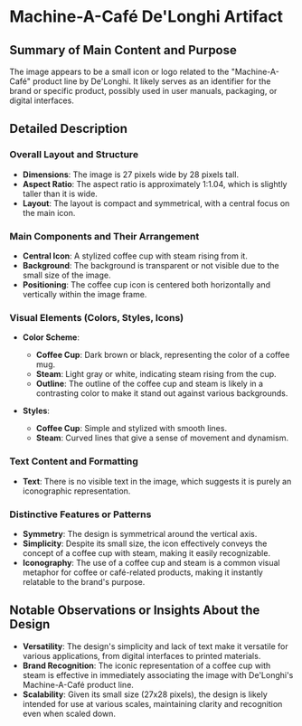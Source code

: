 # Machine-A-Café De'Longhi Artifact

## Summary of Main Content and Purpose
The image appears to be a small icon or logo related to the "Machine-A-Café" product line by De'Longhi. It likely serves as an identifier for the brand or specific product, possibly used in user manuals, packaging, or digital interfaces.

## Detailed Description

### Overall Layout and Structure
- **Dimensions**: The image is 27 pixels wide by 28 pixels tall.
- **Aspect Ratio**: The aspect ratio is approximately 1:1.04, which is slightly taller than it is wide.
- **Layout**: The layout is compact and symmetrical, with a central focus on the main icon.

### Main Components and Their Arrangement
- **Central Icon**: A stylized coffee cup with steam rising from it.
- **Background**: The background is transparent or not visible due to the small size of the image.
- **Positioning**: The coffee cup icon is centered both horizontally and vertically within the image frame.

### Visual Elements (Colors, Styles, Icons)
- **Color Scheme**:
  - **Coffee Cup**: Dark brown or black, representing the color of a coffee mug.
  - **Steam**: Light gray or white, indicating steam rising from the cup.
  - **Outline**: The outline of the coffee cup and steam is likely in a contrasting color to make it stand out against various backgrounds.

- **Styles**:
  - **Coffee Cup**: Simple and stylized with smooth lines.
  - **Steam**: Curved lines that give a sense of movement and dynamism.

### Text Content and Formatting
- **Text**: There is no visible text in the image, which suggests it is purely an iconographic representation.

### Distinctive Features or Patterns
- **Symmetry**: The design is symmetrical around the vertical axis.
- **Simplicity**: Despite its small size, the icon effectively conveys the concept of a coffee cup with steam, making it easily recognizable.
- **Iconography**: The use of a coffee cup and steam is a common visual metaphor for coffee or café-related products, making it instantly relatable to the brand's purpose.

## Notable Observations or Insights About the Design
- **Versatility**: The design's simplicity and lack of text make it versatile for various applications, from digital interfaces to printed materials.
- **Brand Recognition**: The iconic representation of a coffee cup with steam is effective in immediately associating the image with De'Longhi's Machine-A-Café product line.
- **Scalability**: Given its small size (27x28 pixels), the design is likely intended for use at various scales, maintaining clarity and recognition even when scaled down.